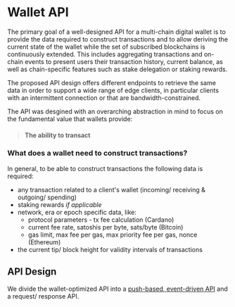 # Wallet API

The primary goal of a well-designed API for a multi-chain digital wallet is to provide the data required to construct transactions and to allow deriving the current state of the wallet while the set of subscribed blockchains is continuously extended. This includes aggregating transactions and on-chain events to present users their transaction history, current balance, as well as chain-specific features such as stake delegation or staking rewards.

The proposed API design offers different endpoints to retrieve the same data in order to support a wide range of edge clients, 
in particular clients with an intermittent connection or that are bandwidth-constrained.

The API was desgined with an overarching abstraction in mind to focus on the fundamental value that wallets provide:

> #### The ability to transact

### What does a wallet need to construct transactions?

In general, to be able to construct transactions the following data is required:

- any transaction related to a client's wallet (incoming/ receiving & outgoing/ spending)
- staking rewards *if applicable*
- network, era or epoch specific data, like:
    - protocol parameters - tx fee calculation (Cardano)
    - current fee rate, satoshis per byte, sats/byte (Bitcoin)
    - gas limit, max fee per gas, max priority fee per gas, nonce (Ethereum)
- the current tip/ block height for validity intervals of transactions

## API Design

We divide the wallet-optimized API into a [push-based, event-driven API](./docs/01-Stream-api.md) and a request/ response API.